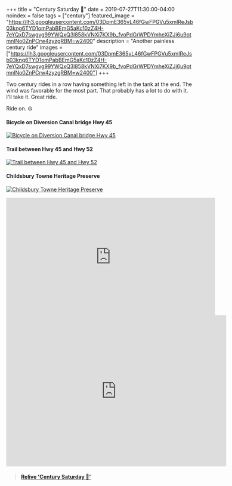 +++
title =  "Century Saturday 💯"
date = 2019-07-27T11:30:00-04:00
noindex = false
tags = ["century"]
featured_image = "https://lh3.googleusercontent.com/03DpmE365vL46fGwFPGVu5xmlReJsb03kng6TYD1omPabBEmG5aKc10zZ4H-7eYQxD7swgvg99YWQxQ3l858kVNXi7KX9b_fvoPdGrWPDYmheXiZJj6u9otmnlNo0ZnPCrw4zyzgRBM=w2400"
description = "Another painless century ride"
images = ["https://lh3.googleusercontent.com/03DpmE365vL46fGwFPGVu5xmlReJsb03kng6TYD1omPabBEmG5aKc10zZ4H-7eYQxD7swgvg99YWQxQ3l858kVNXi7KX9b_fvoPdGrWPDYmheXiZJj6u9otmnlNo0ZnPCrw4zyzgRBM=w2400"]
+++

Two century rides in a row having something left in the tank at the end. The wind was favorable for the most part. That probably has a lot to do with it. I'll take it. Great ride.

Ride on. ☮

#### Bicycle on Diversion Canal bridge Hwy 45
[![Bicycle on Diversion Canal bridge Hwy 45](https://lh3.googleusercontent.com/cQ2VrEMWius18vcqqRr0Pu25G6H0bCS1sgsSpAq7-8J-krecmWbfR447STMS1KNF9b5KBy9EO-mJ15UZAGTiYezgf0zaLSuPqIj6WNn0TNKlaj0cvmftIRMa69mG1ES1wvGmOAVxYoU=w2400)](https://lh3.googleusercontent.com/cQ2VrEMWius18vcqqRr0Pu25G6H0bCS1sgsSpAq7-8J-krecmWbfR447STMS1KNF9b5KBy9EO-mJ15UZAGTiYezgf0zaLSuPqIj6WNn0TNKlaj0cvmftIRMa69mG1ES1wvGmOAVxYoU=w2400)

#### Trail between Hwy 45 and Hwy 52
[![Trail between Hwy 45 and Hwy 52](https://lh3.googleusercontent.com/jPlQFobau8DCcWImh8zHHGTewh_BmyhWpKfLrNcCBBt1ZIRIZ-kLJmxdki2zAYti54zkO7Fv0JmHRUxeSduwF-TGncmJZEZzrnpJxEdtqq9UCMTUiyz6U-Bn3mKqLsrSEpNhw3PKvHc=w2400)](https://lh3.googleusercontent.com/jPlQFobau8DCcWImh8zHHGTewh_BmyhWpKfLrNcCBBt1ZIRIZ-kLJmxdki2zAYti54zkO7Fv0JmHRUxeSduwF-TGncmJZEZzrnpJxEdtqq9UCMTUiyz6U-Bn3mKqLsrSEpNhw3PKvHc=w2400)

#### Childsbury Towne Heritage Preserve
[![Childsbury Towne Heritage Preserve](https://lh3.googleusercontent.com/pi8XixUiB8u41ZEcGBgZQCLMJmDudFfCsrizjH5QevHO-ZxhEllUk39ZKxRwOQ50B2ANP93jRUMzam59cpk8zUhNqYl6d5I5SkQrnkyqqnOstcGud-jmdMBC0gQbP7-2cAp9-F04ZxQ=w2400)](https://lh3.googleusercontent.com/pi8XixUiB8u41ZEcGBgZQCLMJmDudFfCsrizjH5QevHO-ZxhEllUk39ZKxRwOQ50B2ANP93jRUMzam59cpk8zUhNqYl6d5I5SkQrnkyqqnOstcGud-jmdMBC0gQbP7-2cAp9-F04ZxQ=w2400)

<iframe width="560" height="315" src="https://www.youtube.com/embed/U3tlsH07UYs" frameborder="0" allow="accelerometer; autoplay; encrypted-media; gyroscope; picture-in-picture" allowfullscreen></iframe>

<iframe height='405' width='590' frameborder='0' allowtransparency='true' scrolling='no' src='https://www.strava.com/activities/2567502189/embed/1a98d567780d0485cda31b88914cedeadbd50282'></iframe>

<blockquote class="embedly-card" data-card-controls="0" data-card-key="f1631a41cb254ca5b035dc5747a5bd75"><h4><a href="https://www.relive.cc/view/g38055039682?r=embed-site">Relive 'Century Saturday 💯'</a></h4></blockquote>
        <script async src="https://cdn.embedly.com/widgets/platform.js" charset="UTF-8"></script>
